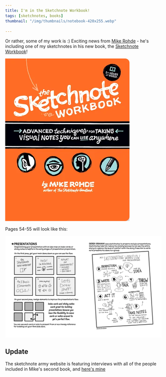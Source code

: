 ```yaml
---
title: I'm in the Sketchnote Workbook!
tags: [sketchnotes, books]
thumbnail: "/img/thumbnails/notebook-420x255.webp"

---
```


Or rather, some of my work is :) Exciting news from <a href="http://rohdesign.com">Mike Rohde</a> -
he's including one of my sketchnotes in his new book, the
<a href="http://rohdesign.com/workbook/" alt="link to book">Sketchnote Workbook</a>!

<img src="/img/posts/im-in-the-sketchnote-workbook/rohde-sketchnote-workbook.webp" alt="book cover" class="u-max-full-width" />

Pages 54-55 will look like this:

<img src="/img/posts/im-in-the-sketchnote-workbook/tsw-ch3-54-55.webp" alt="page 55 of book" class="u-max-full-width" />

## Update

The sketchnote army website is featuring interviews with all of the people included in Mike's second book, and
[here's mine](http://sketchnotearmy.com/blog/2015/2/10/the-sketchnote-workbook-featured-sketchnoter-derek-graham.html)
